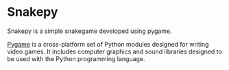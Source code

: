 # Snakepy
 Snakepy is a simple snakegame developed using pygame. 
 
 [Pygame](https://www.pygame.org/docs/tut/PygameIntro.html) is a cross-platform set of Python modules designed for writing video games. It includes computer graphics and sound libraries designed to be used with the Python programming language.
